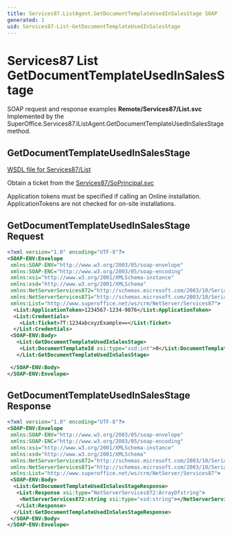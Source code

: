 ```yaml
---
title: Services87.ListAgent.GetDocumentTemplateUsedInSalesStage SOAP
generated: 1
uid: Services87-List-GetDocumentTemplateUsedInSalesStage
---
```


# Services87 List GetDocumentTemplateUsedInSalesStage

SOAP request and response examples **Remote/Services87/List.svc**
Implemented by the <see cref="M:SuperOffice.Services87.IListAgent.GetDocumentTemplateUsedInSalesStage">SuperOffice.Services87.IListAgent.GetDocumentTemplateUsedInSalesStage</see> method.

## GetDocumentTemplateUsedInSalesStage

[WSDL file for Services87/List](../Services87-List.md)

Obtain a ticket from the [Services87/SoPrincipal.svc](../SoPrincipal/index.md)

Application tokens must be specified if calling an Online installation. ApplicationTokens are not checked for on-site installations.

## GetDocumentTemplateUsedInSalesStage Request

```xml
<?xml version="1.0" encoding="UTF-8"?>
<SOAP-ENV:Envelope
 xmlns:SOAP-ENV="http://www.w3.org/2003/05/soap-envelope"
 xmlns:SOAP-ENC="http://www.w3.org/2003/05/soap-encoding"
 xmlns:xsi="http://www.w3.org/2001/XMLSchema-instance"
 xmlns:xsd="http://www.w3.org/2001/XMLSchema"
 xmlns:NetServerServices872="http://schemas.microsoft.com/2003/10/Serialization/Arrays"
 xmlns:NetServerServices871="http://schemas.microsoft.com/2003/10/Serialization/"
 xmlns:List="http://www.superoffice.net/ws/crm/NetServer/Services87">
  <List:ApplicationToken>1234567-1234-9876</List:ApplicationToken>
  <List:Credentials>
    <List:Ticket>7T:1234abcxyzExample==</List:Ticket>
  </List:Credentials>
 <SOAP-ENV:Body>
   <List:GetDocumentTemplateUsedInSalesStage>
    <List:DocumentTemplateId xsi:type="xsd:int">0</List:DocumentTemplateId>
   </List:GetDocumentTemplateUsedInSalesStage>

 </SOAP-ENV:Body>
</SOAP-ENV:Envelope>

```

## GetDocumentTemplateUsedInSalesStage Response

```xml
<?xml version="1.0" encoding="UTF-8"?>
<SOAP-ENV:Envelope
 xmlns:SOAP-ENV="http://www.w3.org/2003/05/soap-envelope"
 xmlns:SOAP-ENC="http://www.w3.org/2003/05/soap-encoding"
 xmlns:xsi="http://www.w3.org/2001/XMLSchema-instance"
 xmlns:xsd="http://www.w3.org/2001/XMLSchema"
 xmlns:NetServerServices872="http://schemas.microsoft.com/2003/10/Serialization/Arrays"
 xmlns:NetServerServices871="http://schemas.microsoft.com/2003/10/Serialization/"
 xmlns:List="http://www.superoffice.net/ws/crm/NetServer/Services87">
 <SOAP-ENV:Body>
  <List:GetDocumentTemplateUsedInSalesStageResponse>
   <List:Response xsi:type="NetServerServices872:ArrayOfstring">
    <NetServerServices872:string xsi:type="xsd:string"></NetServerServices872:string>
   </List:Response>
  </List:GetDocumentTemplateUsedInSalesStageResponse>
 </SOAP-ENV:Body>
</SOAP-ENV:Envelope>

```
